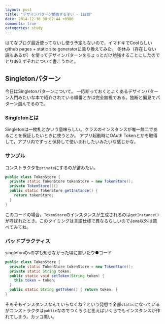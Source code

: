 ```yaml
---
layout: post
title: "デザインパターン勉強するぞい - 1日目"
date: 2014-12-30 00:02:44 +0900
comments: true
categories: study
---
```


はてなブログ最近使ってないし使う予定もないので，イマドキでCoolらしいgithub pages + static site generatorに乗り換えてみた。
冬休み（存在しない説もあるが）を使ってデザインパターンをちょっとだけ勉強することにしたのでとりあえずそれについて書こうかと。

## Singletonパターン
今日はSingletonパターンについて。
一応断っておくとよくあるデザインパターン入門みたいな本で紹介されている順番とかは完全無視である。独断と偏見でパターン選んでるので。

### Singletonとは
Singletonは一枚札とかいう意味らしい。クラスのインスタンスが唯一無二であることを保証したいときに使うとか。
アプリ起動時にOAuth Tokenとかを取得して，アプリ内でずっと保持して使いまわしたいみたいな感じかな。

### サンプル
コンストラクタを`private`にするのが鍵みたい。
``` java TokenStore.java
public class TokenStore {
  private static TokenStore tokenStore = new TokenStore();
  private TokenStore(){}
  public static TokenStore getInstance() {
    return tokenStore;
  }
}
```
このコードの場合，`TokenStore`のインスタンスが生成されるのは`getInstance()`が呼ばれたとき。このタイミングは言語仕様で異なるらしいのでJava以外は調べてみてね。

### バッドプラクティス
singletonのsの字も知らなかった頃に書いたウ●コード
``` java TokenStore.java
public class TokenStore {
  private static TokenStore tokenStore = new TokenStore();
  private static String token;
  public static void setToken(String token) {
    this.token = token;
  }
  public static String getToken() { return token; }
}
```
そもそもインスタンスなんていらなくね？という発想で全部`static`になっているがコンストラクタは`public`なのでつくろうと思えばいくらでもインスタンスが作れてしまう。カッコ悪い。


